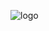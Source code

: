 
![logo](https://github.com/svetlanasieber/Software-Engineering--Path-SoftUni/assets/135451084/c8705a86-fa99-41cf-811d-17060dc15a40)
